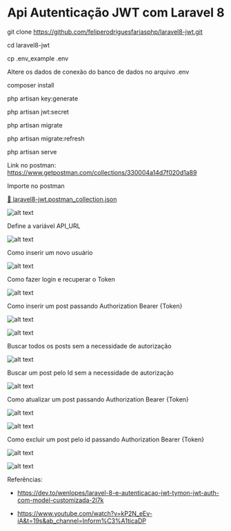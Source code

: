 <h1 align="center">Api Autenticação JWT com Laravel 8</h1>

git clone https://github.com/feliperodriguesfariasphp/laravel8-jwt.git

cd laravel8-jwt

cp .env_example .env

Altere os dados de conexão do banco de dados no arquivo .env

composer install

php artisan key:generate

php artisan jwt:secret

php artisan migrate

php artisan migrate:refresh

php artisan serve

Link no postman: https://www.getpostman.com/collections/330004a14d7f020d1a89

Importe no postman

<a href="https://github.com/feliperodriguesfariasphp/laravel8-jwt/blob/main/postman/Introdu%C3%A7%C3%A3o%20-%20Importar%20json%20postman/laravel8-jwt.postman_collection.json">🔗 laravel8-jwt.postman_collection.json</a>

![alt text](https://github.com/feliperodriguesfariasphp/laravel8-jwt/blob/main/postman/Introdu%C3%A7%C3%A3o%20-%20Importar%20json%20postman/Importar%20arquivo%20json%20postman.png?raw=true)

Define a variável API_URL

![alt text](https://github.com/feliperodriguesfariasphp/laravel8-jwt/blob/main/postman/0%20-%20Define%20a%20vari%C3%A1vel%20API_URL/Environments_API_URL.png?raw=true)

Como inserir um novo usuário

![alt text](https://github.com/feliperodriguesfariasphp/laravel8-jwt/blob/main/postman/1%20-%20Novo%20Usu%C3%A1rio/NovoUsuario.png?raw=true)

Como fazer login e recuperar o Token

![alt text](https://github.com/feliperodriguesfariasphp/laravel8-jwt/blob/main/postman/2%20-%20Realiza%20o%20Login%20e%20recupera%20o%20Token/LoginRecuperandoToken.png?raw=true)

Como inserir um post passando Authorization Bearer {Token}

![alt text](https://github.com/feliperodriguesfariasphp/laravel8-jwt/blob/main/postman/3%20-%20Adicionar%20um%20post%20autenticado/CadastrarNovoPostHeadersAuthorizationBearer_1.png?raw=true)

![alt text](https://github.com/feliperodriguesfariasphp/laravel8-jwt/blob/main/postman/3%20-%20Adicionar%20um%20post%20autenticado/CadastrarNovoPostBodyJson_2.png?raw=true)

Buscar todos os posts sem a necessidade de autorização

![alt text](https://github.com/feliperodriguesfariasphp/laravel8-jwt/blob/main/postman/4%20-%20Buscar%20todos%20os%20posts%20ou%20apenas%20um%20post%20pelo%20id%20sem%20autentica%C3%A7%C3%A3o/BuscarTodosPosts.png?raw=true)

Buscar um post pelo Id sem a necessidade de autorização

![alt text](https://github.com/feliperodriguesfariasphp/laravel8-jwt/blob/main/postman/4%20-%20Buscar%20todos%20os%20posts%20ou%20apenas%20um%20post%20pelo%20id%20sem%20autentica%C3%A7%C3%A3o/BuscarPostPeloId.png?raw=true)

Como atualizar um post passando Authorization Bearer {Token}

![alt text](https://github.com/feliperodriguesfariasphp/laravel8-jwt/blob/main/postman/5%20-%20Atualizar%20um%20post%20autenticado/AtualizarPostHeadersAuthorizationBearer_1.png?raw=true)

![alt text](https://github.com/feliperodriguesfariasphp/laravel8-jwt/blob/main/postman/5%20-%20Atualizar%20um%20post%20autenticado/AtualizarPostBodyJson_2.png?raw=true)

Como excluir um post pelo id passando Authorization Bearer {Token}

![alt text](https://github.com/feliperodriguesfariasphp/laravel8-jwt/blob/main/postman/6%20-%20Excluir%20um%20post%20Autenticado/ExcluirPostHeadersAuthorizationBearer_1.png?raw=true)

![alt text](https://github.com/feliperodriguesfariasphp/laravel8-jwt/blob/main/postman/6%20-%20Excluir%20um%20post%20Autenticado/ExcluirPostBody_2.png?raw=true)

Referências: 

- https://dev.to/wenlopes/laravel-8-e-autenticacao-jwt-tymon-jwt-auth-com-model-customizada-2l7k


- https://www.youtube.com/watch?v=kP2N_eEv-iA&t=19s&ab_channel=Inform%C3%A1ticaDP
